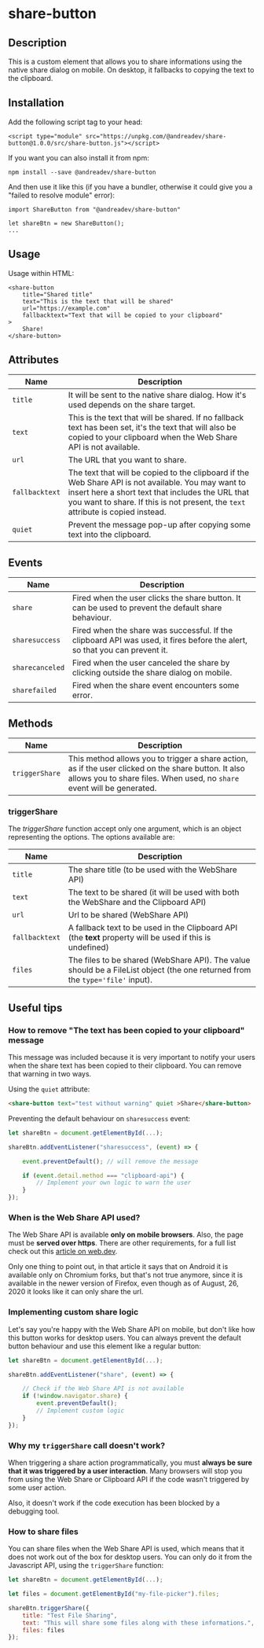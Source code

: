 # share-button

## Description
This is a custom element that allows you to share informations using the
native share dialog on mobile. On desktop, it fallbacks to copying the text
to the clipboard.

## Installation
Add the following script tag to your head:
```
<script type="module" src="https://unpkg.com/@andreadev/share-button@1.0.0/src/share-button.js"></script>
```

If you want you can also install it from npm:
```
npm install --save @andreadev/share-button
```

And then use it like this (if you have a bundler, otherwise it could give you a "failed to resolve module" error):
```
import ShareButton from "@andreadev/share-button"

let shareBtn = new ShareButton();
...
```

## Usage
Usage within HTML:
```
<share-button
    title="Shared title"
    text="This is the text that will be shared"
    url="https://example.com"
    fallbacktext="Text that will be copied to your clipboard"
>
    Share!
</share-button>
```

## Attributes
| Name           | Description |
| -------------- | ----------- |
| `title`        | It will be sent to the native share dialog. How it's used depends on the share target.
| `text`         | This is the text that will be shared. If no fallback text has been set, it's the text that will also be copied to your clipboard when the Web Share API is not available.
| `url`          | The URL that you want to share.
| `fallbacktext` | The text that will be copied to the clipboard if the Web Share API is not available. You may want to insert here a short text that includes the URL that you want to share. If this is not present, the `text` attribute is copied instead.
| `quiet`        | Prevent the message pop-up after copying some text into the clipboard. |

## Events

| Name            | Description |
| --------------- | ----------- |
| `share`         | Fired when the user clicks the share button. It can be used to prevent the default share behaviour. |
| `sharesuccess`  | Fired when the share was successful. If the clipboard API was used, it fires before the alert, so that you can prevent it. |
| `sharecanceled` | Fired when the user canceled the share by clicking outside the share dialog on mobile. |
| `sharefailed`   | Fired when the share event encounters some error. |

## Methods

| Name            | Description |
| --------------- | ----------- |
| `triggerShare`  | This method allows you to trigger a share action, as if the user clicked on the share button. It also allows you to share files. When used, no `share` event will be generated. |


### triggerShare
The *triggerShare* function accept only one argument, which is an object representing the options. The options available are:

| Name      | Description   |
| --------- | -----------   |
| `title` | The share title (to be used with the WebShare API) |
| `text`  | The text to be shared (it will be used with both the WebShare and the Clipboard API) |
| `url`   | Url to be shared (WebShare API) |
| `fallbacktext` | A fallback text to be used in the Clipboard API (the **text** property will be used if this is undefined) |
| `files` | The files to be shared (WebShare API). The value should be a FileList object (the one returned from the `type='file'` input).


## Useful tips

### How to remove "The text has been copied to your clipboard" message

This message was included because it is very important to notify your users when the
share text has been copied to their clipboard. You can remove that warning in two ways.

Using the `quiet` attribute:
```html
<share-button text="test without warning" quiet >Share</share-button>
```

Preventing the default behaviour on `sharesuccess` event:
```js
let shareBtn = document.getElementById(...);

shareBtn.addEventListener("sharesuccess", (event) => {

    event.preventDefault(); // will remove the message

    if (event.detail.method === "clipboard-api") {
        // Implement your own logic to warn the user
    }
});
```

### When is the Web Share API used?

The Web Share API is available **only on mobile browsers**. Also, the page must be
**served over https**. There are other requirements, for a full list check out this
[article on web.dev](https://web.dev/web-share/#capabilities-and-limitations).

Only one thing to point out, in that article it says that on Android it is available
only on Chromium forks, but that's not true anymore, since it is available in the newer
version of Firefox, even though as of August, 26, 2020 it looks like it can only share the url.

### Implementing custom share logic

Let's say you're happy with the Web Share API on mobile, but don't like how this button
works for desktop users. You can always prevent the default button behaviour and use this
element like a regular button:
```js
let shareBtn = document.getElementById(...);

shareBtn.addEventListener("share", (event) => {

    // Check if the Web Share API is not available
    if (!window.navigator.share) {
        event.preventDefault();
        // Implement custom logic
    }
});

```

### Why my `triggerShare` call doesn't work?

When triggering a share action programmatically, you must **always be sure that it was
triggered by a user interaction**. Many browsers will stop you from using the Web Share
or Clipboard API if the code wasn't triggered by some user action.

Also, it doesn't work if the code execution has been blocked by a debugging tool.

### How to share files

You can share files when the Web Share API is used, which means that it does not work
out of the box for desktop users. You can only do it from the Javascript API, using the
`triggerShare` function:

```js
let shareBtn = document.getElementById(...);

let files = document.getElementById("my-file-picker").files;

shareBtn.triggerShare({
    title: "Test File Sharing",
    text: "This will share some files along with these informations.",
    files: files
});
```
